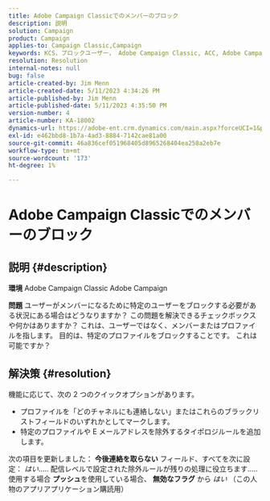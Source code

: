 ```yaml
---
title: Adobe Campaign Classicでのメンバーのブロック
description: 説明
solution: Campaign
product: Campaign
applies-to: Campaign Classic,Campaign
keywords: KCS，ブロックユーザー， Adobe Campaign Classic, ACC, Adobe Campaign，使い方
resolution: Resolution
internal-notes: null
bug: false
article-created-by: Jim Menn
article-created-date: 5/11/2023 4:34:26 PM
article-published-by: Jim Menn
article-published-date: 5/11/2023 4:35:50 PM
version-number: 4
article-number: KA-18002
dynamics-url: https://adobe-ent.crm.dynamics.com/main.aspx?forceUCI=1&pagetype=entityrecord&etn=knowledgearticle&id=b0555aae-19f0-ed11-8849-6045bd006295
exl-id: e462bbd8-1b7a-4ad3-8884-7142cae81a00
source-git-commit: 46a836cef051968405d8965268404ea258a2eb7e
workflow-type: tm+mt
source-wordcount: '173'
ht-degree: 1%

---
```


# Adobe Campaign Classicでのメンバーのブロック

## 説明 {#description}


<b>環境</b>
Adobe Campaign Classic Adobe Campaign

<b>問題</b>
ユーザーがメンバーになるために特定のユーザーをブロックする必要がある状況にある場合はどうなりますか？
この問題を解決できるチェックボックスや何かはありますか？
これは、ユーザーではなく、メンバーまたはプロファイルを指します。 目的は、特定のプロファイルをブロックすることです。 これは可能ですか？




## 解決策 {#resolution}


機能に応じて、次の 2 つのクイックオプションがあります。

- プロファイルを「どのチャネルにも連絡しない」またはこれらのブラックリストフィールドのいずれかとしてマークします。
- 特定のプロファイルや E メールアドレスを除外するタイポロジルールを追加します。




次の項目を更新しました： <b>今後連絡を取らない</b> フィールド、すべてを次に設定： *はい*..... 配信レベルで設定された除外ルールが残りの処理に役立ちます..... 使用する場合 <b>プッシュ</b>を使用している場合、 <b>無効なフラグ</b> から *はい* （この人物のアプリアプリケーション購読用）
